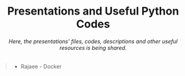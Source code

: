 <h1 align="center">Presentations and Useful Python Codes</h1>

<h6 align="center">Here, the presentations' files, codes, descriptions and other useful resources is being shared. </h4>

> - Rajaee - Docker

